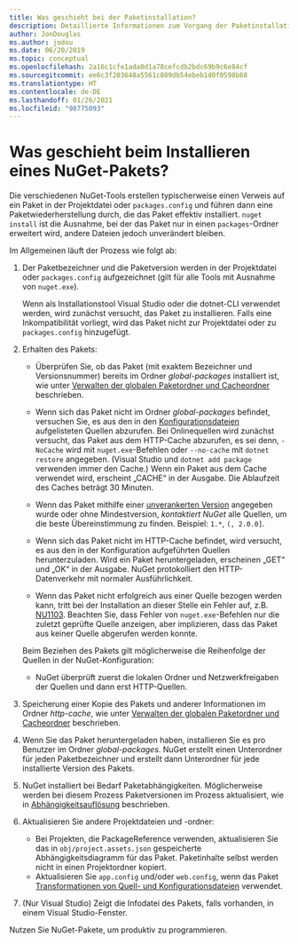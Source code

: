 ```yaml
---
title: Was geschieht bei der Paketinstallation?
description: Detaillierte Informationen zum Vorgang der Paketinstallation
author: JonDouglas
ms.author: jodou
ms.date: 06/20/2019
ms.topic: conceptual
ms.openlocfilehash: 2a16c1cfe1ada0d1a78cefcdb2bdc69b9c6e84cf
ms.sourcegitcommit: ee6c3f203648a5561c809db54ebeb1d0f0598b68
ms.translationtype: HT
ms.contentlocale: de-DE
ms.lasthandoff: 01/26/2021
ms.locfileid: "98775093"
---
```

# <a name="what-happens-when-a-nuget-package-is-installed"></a>Was geschieht beim Installieren eines NuGet-Pakets?

Die verschiedenen NuGet-Tools erstellen typischerweise einen Verweis auf ein Paket in der Projektdatei oder `packages.config` und führen dann eine Paketwiederherstellung durch, die das Paket effektiv installiert. `nuget install` ist die Ausnahme, bei der das Paket nur in einen `packages`-Ordner erweitert wird, andere Dateien jedoch unverändert bleiben.

Im Allgemeinen läuft der Prozess wie folgt ab:

1. Der Paketbezeichner und die Paketversion werden in der Projektdatei oder `packages.config` aufgezeichnet (gilt für alle Tools mit Ausnahme von `nuget.exe`).

   Wenn als Installationstool Visual Studio oder die dotnet-CLI verwendet werden, wird zunächst versucht, das Paket zu installieren. Falls eine Inkompatibilität vorliegt, wird das Paket nicht zur Projektdatei oder zu `packages.config` hinzugefügt.

2. Erhalten des Pakets:
   - Überprüfen Sie, ob das Paket (mit exaktem Bezeichner und Versionsnummer) bereits im Ordner *global-packages* installiert ist, wie unter [Verwalten der globalen Paketordner und Cacheordner](../consume-packages/managing-the-global-packages-and-cache-folders.md) beschrieben.

   - Wenn sich das Paket nicht im Ordner *global-packages* befindet, versuchen Sie, es aus den in den [Konfigurationsdateien](../consume-packages/Configuring-NuGet-Behavior.md) aufgelisteten Quellen abzurufen. Bei Onlinequellen wird zunächst versucht, das Paket aus dem HTTP-Cache abzurufen, es sei denn, `-NoCache` wird mit `nuget.exe`-Befehlen oder `--no-cache` mit `dotnet restore` angegeben. (Visual Studio und `dotnet add package` verwenden immer den Cache.) Wenn ein Paket aus dem Cache verwendet wird, erscheint „CACHE“ in der Ausgabe. Die Ablaufzeit des Caches beträgt 30 Minuten.

   - Wenn das Paket mithilfe einer [unverankerten Version](../consume-packages/Package-References-in-Project-Files.md#floating-versions) angegeben wurde oder ohne Mindestversion, *kontaktiert NuGet* alle Quellen, um die beste Übereinstimmung zu finden.
   Beispiel: `1.*`, `(, 2.0.0]`.

   - Wenn sich das Paket nicht im HTTP-Cache befindet, wird versucht, es aus den in der Konfiguration aufgeführten Quellen herunterzuladen. Wird ein Paket heruntergeladen, erscheinen „GET“ und „OK“ in der Ausgabe. NuGet protokolliert den HTTP-Datenverkehr mit normaler Ausführlichkeit.

   - Wenn das Paket nicht erfolgreich aus einer Quelle bezogen werden kann, tritt bei der Installation an dieser Stelle ein Fehler auf, z.B. [NU1103](../reference/errors-and-warnings/NU1103.md). Beachten Sie, dass Fehler von `nuget.exe`-Befehlen nur die zuletzt geprüfte Quelle anzeigen, aber implizieren, dass das Paket aus keiner Quelle abgerufen werden konnte.

   Beim Beziehen des Pakets gilt möglicherweise die Reihenfolge der Quellen in der NuGet-Konfiguration:

   - NuGet überprüft zuerst die lokalen Ordner und Netzwerkfreigaben der Quellen und dann erst HTTP-Quellen.

3. Speicherung einer Kopie des Pakets und anderer Informationen im Ordner *http-cache*, wie unter [Verwalten der globalen Paketordner und Cacheordner](../consume-packages/managing-the-global-packages-and-cache-folders.md) beschrieben.

4. Wenn Sie das Paket heruntergeladen haben, installieren Sie es pro Benutzer im Ordner *global-packages*. NuGet erstellt einen Unterordner für jeden Paketbezeichner und erstellt dann Unterordner für jede installierte Version des Pakets.

5. NuGet installiert bei Bedarf Paketabhängigkeiten. Möglicherweise werden bei diesem Prozess Paketversionen im Prozess aktualisiert, wie in [Abhängigkeitsauflösung](../concepts/dependency-resolution.md) beschrieben.

6. Aktualisieren Sie andere Projektdateien und -ordner:

    - Bei Projekten, die PackageReference verwenden, aktualisieren Sie das in `obj/project.assets.json` gespeicherte Abhängigkeitsdiagramm für das Paket. Paketinhalte selbst werden nicht in einen Projektordner kopiert.
    - Aktualisieren Sie `app.config` und/oder `web.config`, wenn das Paket [Transformationen von Quell- und Konfigurationsdateien](../create-packages/source-and-config-file-transformations.md) verwendet.

7. (Nur Visual Studio) Zeigt die Infodatei des Pakets, falls vorhanden, in einem Visual Studio-Fenster.

Nutzen Sie NuGet-Pakete, um produktiv zu programmieren.
